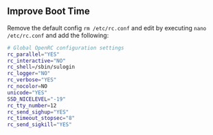 ## Improve Boot Time
Remove the default config `rm /etc/rc.conf` and edit by executing `nano /etc/rc.conf` and add the following:
```bash
# Global OpenRC configuration settings
rc_parallel="YES"
rc_interactive="NO"
rc_shell=/sbin/sulogin
rc_logger="NO"
rc_verbose="YES"
rc_nocolor=NO
unicode="YES"
SSD_NICELEVEL="-19"
rc_tty_number=12
rc_send_sighup="YES"
rc_timeout_stopsec="8"
rc_send_sigkill="YES"
```